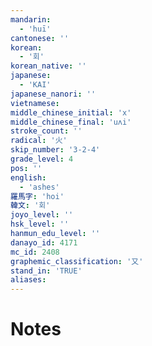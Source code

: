 ```yaml
---
mandarin:
  - 'huī'
cantonese: ''
korean:
  - '회'
korean_native: ''
japanese:
  - 'KAI'
japanese_nanori: ''
vietnamese:
middle_chinese_initial: 'x'
middle_chinese_final: 'uʌi'
stroke_count: ''
radical: '火'
skip_number: '3-2-4'
grade_level: 4
pos: ''
english:
  - 'ashes'
羅馬字: 'hoi'
韓文: '회'
joyo_level: ''
hsk_level: ''
hanmun_edu_level: ''
danayo_id: 4171
mc_id: 2408
graphemic_classification: '又'
stand_in: 'TRUE'
aliases:
---
```


# Notes
